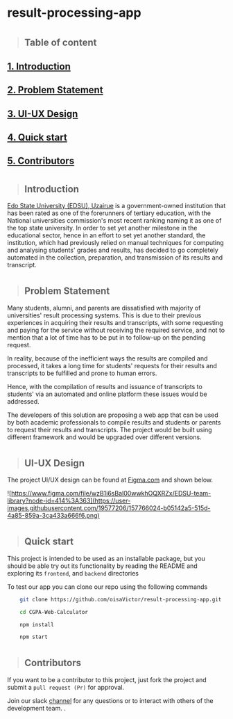 # result-processing-app
#

> ## Table of content

## [1. Introduction](#introduction)
## [2. Problem Statement](#problem-statement)
## [3. UI-UX Design](#ui-ux-design)
## [4. Quick start](#quick-start)
## [5. Contributors](#contributors)

#

> ## Introduction
[Edo State University (EDSU), Uzairue](https://www.edouniversity.edu.ng/) is a government-owned institution that has been rated as one of the forerunners of tertiary education, with the National universities commission's most recent ranking naming it as one of the top state university. In order to set yet another milestone in the educational sector, hence in an effort to set yet another standard, the institution, which had previously relied on manual techniques for computing and analysing students' grades and results, has decided to go completely automated in the collection, preparation, and transmission of its results and transcript.
#

> ## Problem Statement
Many students, alumni, and parents are dissatisfied with majority of universities' result processing systems. This is due to their previous experiences in acquiring their results and transcripts, with some requesting and paying for the service without receiving the required service, and not to mention that a lot of time has to be put in to follow-up on the pending request.

In reality, because of the inefficient ways the results are compiled and processed, it takes a long time for students' requests for their results and transcripts to be fulfilled and prone to human errors. 

Hence, with the compilation of results and issuance of transcripts to students' via an automated and online platform these issues would be addressed.

The developers of this solution are proposing a web app that can be used by both academic professionals to compile results and students or parents to request their results and transcripts. The project would be built using different framework and would be upgraded over different versions.
#

> ## UI-UX Design

The project UI/UX design can be found at [Figma.com](https://www.figma.com/file/wzB1i6sBaI00wwkhOQXRZx/EDSU-team-library?node-id=414%3A363) and shown below.

![https://www.figma.com/file/wzB1i6sBaI00wwkhOQXRZx/EDSU-team-library?node-id=414%3A363](https://user-images.githubusercontent.com/19577206/157766024-b05142a5-515d-4a85-859a-3ca433a666f6.png)
#

> ## Quick start

This project is intended to be used as an installable package, but you should be able try out its functionality by reading the README and exploring its `frontend`, and `backend` directories

To test our app you can clone our repo using the following commands
```sh
    git clone https://github.com/oisaVictor/result-processing-app.git

    cd CGPA-Web-Calculator

    npm install

    npm start
```
#

> ## Contributors
If you want to be a contributor to this project, just fork the project and submit a `pull request (Pr)` for approval.

Join our slack [channel](https://join.slack.com/t/slack-b977945/shared_invite/zt-185p8bgud-cIHI5_m5UzMSyEotx81Q8w) for any questions or to interact with others of the development team.
.

